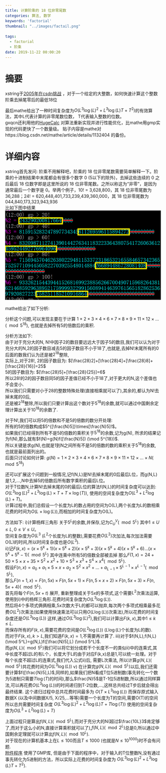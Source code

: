 ```yaml
---
title: 计算阶乘的 18 位非零尾数
categories: 算法, 数学
keywords: 'factorial'
thumbnail: "../images/factail.png"

tags:
  - factorial
  - 阶乘
date: 2019-11-22 00:00:20
---
```


# 摘要
xstring于[2005年在csdn挑战](https://bbs.csdn.net/topics/70362869?list=712578) ，对于一个给定的大整数，如何快速计算这个整数阶乘去掉尾零后的最低18位

最后mathe给出了一种时间复杂度为$O(L^3 \log(L)^2 +L^3 \log(L)T +T^2)$的有效算法，其中L代表计算的非零尾数位数， T代表输入整数的位数。  
gxqcn还利用他的[HugeCalc](https://www.emath.ac.cn/hugecalc/) 对算法重新实现并进行性能优化，比mathe用gmp实现的代码更快了一个数量级。 
贴子内容是mathe对https://blog.csdn.net/mathe/article/details/1132404 的备份。  

# 详细内容
xstring首先发问: 阶乘不用解释吧，阶乘的 18 位非零尾数需要简单解释一下。阶乘的十进制结果中末尾都会有很多个数字 0 (5以下的除外)，去掉这些连续的 0 之后最后 18 位数字即是这里所说的 18 位非零尾数。之所以称这为“非零”，是因为通常最后一个数字是 0。举两个例子，10! = 3,628,800，其 18 位非零尾数为 36,288；24! = 620,448,401,733,239,439,360,000，其 18 位非零尾数为 044,840,173,323,943,936  
比如下图中结果
![factail](../images/factail.png)  

mathe给出了如下分析:

分析这个问题,可以发现主要在于计算
$1\times 2\times 3\times 4\times 6\times 7\times 8\times 9\times 11\times 12\times \dots (\mod 5^{18})$, 也就是去掉所有5的倍数后的乘积.

分析方法如下:  
由于对于充分大的N, N!中因子2的数目要远远大于因子5的数目,我们可以认为对于充分大的N,2的因子数目减去5的因子数目不小于18了,也就是,去掉N!末尾所有的0后面的数我们认为还是被$2^{18}$整除,  
实际上,对于28!,
2的因子数目为:
$[\frac{28}2]+[\frac{28}4]+[\frac{28}8]+[\frac{28}{16}]=25$  
5的因子数目为:
$[\frac{28}5]+[\frac{28}{25}]=6$  
所以28!的2的因子数目同5的因子差值已经不小于18了,对于更大的N,这个差值也不会变小.  
所以我们只需要对小于28的整数特殊处理(直接相乘就可以了),其余的,都认为N!去掉末尾的0后,  
还是被$2^{18}$整除,所以我们只要计算出这个数对于$5^{18}$的余数,就可以通过中国剩余定理计算出关于$10^{18}$的余数了.  

对于N!,我们可以将5的倍数和不是5的倍数的数分开处理:  
所有的5的倍数构成$5^{[\frac{N}5]}\times[\frac{N}5]!$。  
如果我们已经得到所有不是5的倍数的乘积关于$5^{18}$的余数,记为g(N),
所求的结果记为f(N),那么就有$f(N)=g(N)f([\frac{N}5]) (\mod 5^{18})$.  
所以关键是求g(N),也就是1到N之间所有不是5的倍数的数的乘积关于$5^{18}$的余数,
也就是最前面列出的。  
后面只讨论如何计算:
$g(N)=1\times 2\times 3\times 4\times 6\times 7\times 8\times 9\times 11\times 12\times \dots\times N (\mod 5^{18})$

还可以扩展这个问题到一般情况,记f(N,L)是N!去掉末尾的0后最后L位，而g(N,L)是1,2,...,N中去掉5的倍数后所有数字乘积的最后L位。  
对于T位数N,计算N!去掉末尾的0的最后L位的算法f(N,L)的时间复杂度可以达到:  
$O(L^3 \log(L)^2 + L^3 \log(L) \times T+T\times\log(T))$, 
使用的空间复杂度为$O(L^3+L^2 \log(L)+T)$。  
计算过程中,我们总假设一个长度为L的数占用的空间为O(L),两个长度为L的数相乘花费的时间为$O(L\times\log(L))$,而相加的时间复杂度为O(L)。  

方法如下:
i)计算杨辉三角形 关于$5^L$的余数,并保存,记为$C_U^V (\mod 5^L)$ 其中$1\le U\le L, 0\le V\le U$。  
空间复杂度为$O(L^3$ ($L^2$个长度为L的整数),需要花费$O(L^2)$次加法,每次加法需要O(L)的时间,所以时间复杂度也是$O(L^3)$.  
ii)记$F(k,x)=(x\times 5^k+1)(x\times5^k+2)(x\times5^k+3)(x\times5^k+4)(x\times5^k+6)\dots(x\times5^k+5^k-1) (\mod 5^L)$
其中连乘中所有5的倍数全部被去掉
那么$F(1,x)=24+50\times 5\times x+35\times 5^2\times x^2+10\times 5^3\times x^3+5^4\times x^4 (\mod 5^L)$.  
假设$F(n,x)=a_0+a_1\times 5\times x+a_2\times5^2\times x^2+\dots+a_{L-1}\times 5^{L-1}\times x^{L-1} (\mod 5^L)$,  
那么$F(n+1,x)=F(n,5x)\times F(n,5x+1)\times F(n,5\times x+2)\times F(n,5x+3)\times F(n,5x+4) (\mod 5^L)$.  
首先将每个$F(n,5x+t)$ 展开, 重新整理成关于$5x$的多项式,这个需要$L^2$次乘法运算,使用到i)中的杨辉三角形.花费时间复杂度为$O(L^3\log(L))$.  
然后将4个多项式俩俩相乘,$5x$次数大于L的都可以抛弃,每次两个多项式相乘最多花费$O(L^2)$次乘法(如果使用快速乘法可以只用$O(L\log(L))$次乘法),所以花费的时间复杂度还是$O(L^3\log(L))$
这样,通过$O(L^3 \log(L)^2)$,我们可以计算出$F(k,x)$,其中$1\le k\le L$.  
而保存所有的$F(k,x)$,需要花费的空间是$O(L^2 \log(L))$ ($L\log(L)$个长度为L的数).  
而对于$F(k,x), k\gt L$,我们知道$F(k,x)=1$,不需要再计算了.
iii)对于$f(N,L),f(N,L) (\mod 5^L)=g(N,L)f([\frac{N}5],L) (\mod 5^L)$.  
而$g(N,L) (\mod 5^L)$我们可以将它划分成若干个长度不一的类似ii)中的连乘式,其中长度不超过L的有L个，长度大于L的由于对应F(k,x)总是1,可以统一处理。对于每个长度不超过L的连乘式,我们代入公式ii)后,
需要L次乘法,
所以计算$g(N,L)(\mod 5^L)$共花费时间为$O(L^3 \log(L))$
v) 在计算完$g(N,L) (\mod 5^L)$以后,我们还需要计算$f([\frac{N}5],L)$,同样的,如果我们把N看成T位5进制数(事先转化一个数为5进制只需要$T\log(T)$的时间),那么$\frac{N}5$是T-1位5进制数,所以通过同样算法,可以再花费$O(L^3 \log(L))$的时间递归到T-2位数,...,这样总共经过T步后就会得出最终结果.
这个递归过程中总共花费时间最多为 $O(T\times L^3 \log(L))$
而保存原式输入数据X (以及中间数据X/5, X/25,...等等)需要一个长度为T的空间,需要O(T)的空间
所以总共需要时间复杂度
$O(L^3 \log(L)^2 + L^3 \log(L) T + T \log(T))$
使用的空间复杂度为$O(L^3+L^2 \log(L)+T)$

上面过程只是算出$f(N,L) (\mod 5^L)$,而对于充分大的N(超过$\frac{10L}3$肯定够了,而对于这么小的N,直接计算乘积就可以了),$f(N,L) (\mod 2^L)$总是0,所以通过中国剩余定理就可以计算出$f(N,L) (\mod 10^L)$.  
对于现在的计算机基本上在$L\le 100$而且$T\le 1000$ (也就是$N\le 10^{1000}$)时不会有问题.  
[附件程序](../attached/ft.txt) 使用了GMP库,
但是由于下面的程序中，对于输入的T位整数N,没有通过事先转化为5进制的方法，所以实际上花费的时间复杂度为 $O(L^3 \log(L)^2 +L^3 \log(L)T +T^2)$.  
